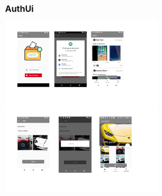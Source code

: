 # AuthUi
![alt text](https://github.com/neelpatel6294/AuthUi/blob/master/screenshots/222.png)
![alt text](https://github.com/neelpatel6294/AuthUi/blob/master/screenshots/111.png)
